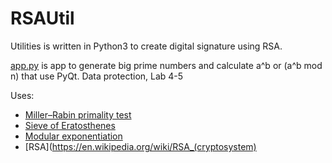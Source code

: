 # RSAUtil
Utilities is written in Python3 to create digital signature using RSA. 

[app.py](/app.py) is app to generate big prime numbers and calculate a^b or (a^b mod n) that use PyQt. Data protection, Lab 4-5

Uses:
* [Miller–Rabin primality test](https://en.wikipedia.org/wiki/Miller%E2%80%93Rabin_primality_test)
* [Sieve of Eratosthenes](https://en.wikipedia.org/wiki/Sieve_of_Eratosthenes)
* [Modular exponentiation](https://en.wikipedia.org/wiki/Modular_exponentiation)
* [RSA](https://en.wikipedia.org/wiki/RSA_(cryptosystem)
